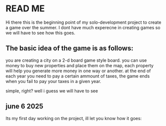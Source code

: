 # READ ME

Hi there this is the beginning point of my solo-development project to create a game over the summer. I dont have much experecne in creating games so we will have to see how this goes.

## The basic idea of the game is as follows:
you are creating a city on a 2-d board game style board. you can use money to buy new properties and place them on the map, each property will help you generate more money in one way or another. at the end of each year you need to pay a certain ammount of taxes, the game ends when you fail to pay your taxes in a given year.

simple, right? well i guess we will have to see

## june 6 2025
Its my first day working on the project, ill let you know how it goes: